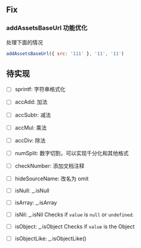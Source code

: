 ## Fix

### addAssetsBaseUrl 功能优化

处理下面的情况

```js
addAssetsBaseUrl({ src: '111' }, '11', '11')
```


## 待实现

+ [ ] sprintf: 字符串格式化
+ [ ] accAdd: 加法
+ [ ] accSubtr: 减法
+ [ ] accMul: 乘法
+ [ ] accDiv: 除法
+ [ ] numSplit: 数字切割，可以实现千分化和其他格式
+ [ ] checkNumber: 添加文档注释
+ [ ] hideSourceName: 改名为 omit
+ [ ] isNull: _.isNull
+ [ ] isArray: _.isArray
+ [ ] isNil: _.isNil Checks if `value` is `null` or `undefined`.
+ [ ] isObject: _.isObject Checks if `value` is the Object
+ [ ] isObjectLike: _.isObjectLike()


